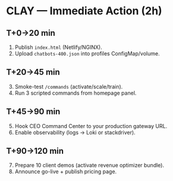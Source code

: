 # CLAY — Immediate Action (2h)

## T+0→20 min
1) Publish `index.html` (Netlify/NGINX).
2) Upload `chatbots-400.json` into profiles ConfigMap/volume.

## T+20→45 min
3) Smoke-test `/commands` (activate/scale/train).
4) Run 3 scripted commands from homepage panel.

## T+45→90 min
5) Hook CEO Command Center to your production gateway URL.
6) Enable observability (logs → Loki or stackdriver).

## T+90→120 min
7) Prepare 10 client demos (activate revenue optimizer bundle).
8) Announce go-live + publish pricing page.
